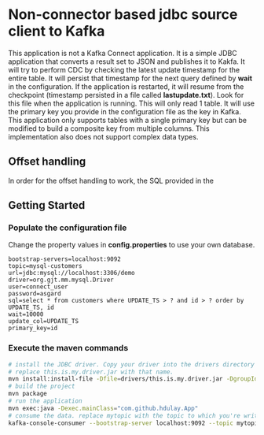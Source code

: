 # Non-connector based jdbc source client to Kafka

This application is not a Kafka Connect application. It is a simple JDBC application that converts a result set to JSON and publishes it to Kakfa. It will try to perform CDC by checking the latest update timestamp for the entire table. It will persist that timestamp for the next query defined by **wait** in the configuration. If the application is restarted, it will resume from the checkpoint (timestamp persisted in a file called **lastupdate.txt**). Look for this file when the application is running. This will only read 1 table. It will use the primary key you provide in the configuration file as the key in Kafka. This application only supports tables with a single primary key but can be modified to build a composite key from multiple columns. This implementation also does not support complex data types.

## Offset handling

In order for the offset handling to work, the SQL provided in the 

## Getting Started

### Populate the configuration file

Change the property values in **config.properties** to use your own database.

```properties
bootstrap-servers=localhost:9092
topic=mysql-customers
url=jdbc:mysql://localhost:3306/demo
driver=org.gjt.mm.mysql.Driver
user=connect_user
password=asgard
sql=select * from customers where UPDATE_TS > ? and id > ? order by UPDATE_TS, id
wait=10000
update_col=UPDATE_TS
primary_key=id

```

### Execute the maven commands

```bash
# install the JDBC driver. Copy your driver into the drivers directory and 
# replace this.is.my.driver.jar with that name.
mvn install:install-file -Dfile=drivers/this.is.my.driver.jar -DgroupId=jdbc.source.kafka -DartifactId=not.a.connector -Dversion=1 -Dpackaging=jar
# build the project
mvn package
# run the application
mvn exec:java -Dexec.mainClass="com.github.hdulay.App"
# consume the data. replace mytopic with the topic to which you're writing
kafka-console-consumer --bootstrap-server localhost:9092 --topic mytopic --property print.key=true --property key.separator=":"
```
